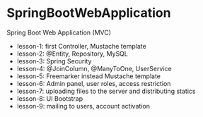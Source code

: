# SpringBootWebApplication
Spring Boot Web Application (MVC)
- lesson-1: first Controller, Mustache template
- lesson-2: @Entity, Repository, MySQL
- lesson-3: Spring Security
- lesson-4: @JoinColumn, @ManyToOne, UserService
- lesson-5: Freemarker instead Mustache template
- lesson-6: Admin panel, user roles, access restriction
- lesson-7: uploading files to the server and distributing statics
- lesson-8: UI Bootstrap
- lesson-9: mailing to users, account activation

